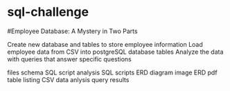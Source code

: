 # sql-challenge
#Employee Database: A Mystery in Two Parts

Create new database and tables to store employee information
Load employee data from CSV into postgreSQL database tables
Analyze the data with queries that answer specific questions

files
schema SQL script
analysis SQL scripts
ERD diagram image
ERD pdf table listing
CSV data anlysis query results

